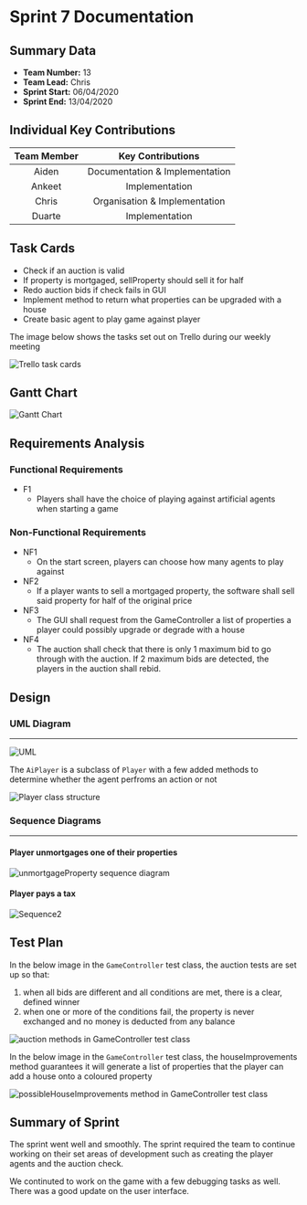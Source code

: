 # Sprint 7 Documentation

## Summary Data

- **Team Number:** 13
- **Team Lead:** Chris
- **Sprint Start:** 06/04/2020
- **Sprint End:** 13/04/2020

## Individual Key Contributions

| Team Member | Key Contributions |
| :---------: | :---------------: |
|    Aiden    |  Documentation & Implementation   |
|   Ankeet    |  Implementation   |
|    Chris    |  Organisation & Implementation   |
|   Duarte    |  Implementation   |

## Task Cards

- Check if an auction is valid
- If property is mortgaged, sellProperty should sell it for half
- Redo auction bids if check fails in GUI
- Implement method to return what properties can be upgraded with a house
- Create basic agent to play game against player

The image below shows the tasks set out on Trello during our weekly meeting

![Trello task cards](images/trello7.png)

## Gantt Chart

![Gantt Chart](images/gantt7.png)

## Requirements Analysis

### Functional Requirements

- F1
  - Players shall have the choice of playing against artificial agents when starting a game

### Non-Functional Requirements
- NF1
  - On the start screen, players can choose how many agents to play against
- NF2
  - If a player wants to sell a mortgaged property, the software shall sell said property for half of the original price
- NF3
  - The GUI shall request from the GameController a list of properties a player could possibly upgrade or degrade with a house
- NF4
  - The auction shall check that there is only 1 maximum bid to go through with the auction. If 2 maximum bids are detected, the players in the auction shall rebid.

## Design

### UML Diagram
___

![UML](images/UML7.svg)

The `AiPlayer` is a subclass of `Player` with a few added methods to determine whether the agent perfroms an action or not

![Player class structure](images/playerClassStructure.svg)

### Sequence Diagrams
___

#### Player unmortgages one of their properties
![unmortgageProperty sequence diagram](images/unmortgagePropertySequence.svg)

#### Player pays a tax

![Sequence2](images/payTaxSequence.svg)

## Test Plan

In the below image in the `GameController` test class, the auction tests are set up so that:
1. when all bids are different and all conditions are met, there is a clear, defined winner
2. when one or more of the conditions fail, the property is never exchanged and no money is deducted from any balance

![auction methods in GameController test class](images/auctionTest.png)

In the below image in the `GameController` test class, the houseImprovements method guarantees it will generate a list of properties that the player can add a house onto a coloured property

![possibleHouseImprovements method in GameController test class](images/possibleHouseImprovementsTest.png)

## Summary of Sprint

The sprint went well and smoothly. The sprint required the team to continue working on their set areas of development such as creating the player agents and the auction check.

We continuted to work on the game with a few debugging tasks as well. There was a good update on the user interface.
